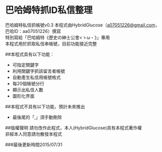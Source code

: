 # 巴哈姆特抓ID私信整理
巴哈姆特私信抓帳號v0.3
本程式由HybridGlucose（a07051226@gmail.com，巴哈ID：aa07051226）撰寫  
特別寫給「巴哈姆特《歷史の紳士公會<ゝω・》」專用  
本程式用於抓取私信串帳號，目前功能接近完整  

##本程式具有以下功能：
* 可指定關鍵字
* 利用關鍵字抓該留言者帳號
* 自動產生私信用帳號格式
* 每20個帳號分行
* 顯示出私信人數
* 圖形化界面
 	
##本程式不具有以下功能，預計未來推出
* 最後尾的「,」須手動刪除

 	
##版權聲明
請勿改作此程式，本人(HybridGlucose)具有本程式著作權   
非經本人同意請勿散發本程式
	
###最後更新時間2015/07/31
